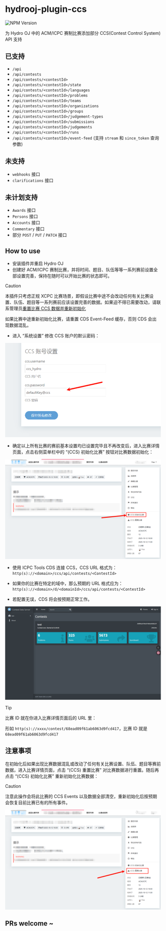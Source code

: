 # hydrooj-plugin-ccs

![NPM Version](https://img.shields.io/npm/v/@frexdeveloper/hydrooj-plugin-ccs)

为 Hydro OJ 中的 ACM/ICPC 赛制比赛添加部分 CCS(Contest Control System) API 支持

## 已支持

- `/api`
- `/api/contests`
- `/api/contests/<contestId>`
- `/api/contests/<contestId>/state`
- `/api/contests/<contestId>/languages`
- `/api/contests/<contestId>/problems`
- `/api/contests/<contestId>/teams`
- `/api/contests/<contestId>/organizations`
- `/api/contests/<contestId>/groups`
- `/api/contests/<contestId>/judgement-types`
- `/api/contests/<contestId>/submissions`
- `/api/contests/<contestId>/judgements`
- `/api/contests/<contestId>/runs`
- `/api/contests/<contestId>/event-feed` (支持 `stream` 和 `since_token` 查询参数)

## 未支持

- `webhooks` 接口
- `clarifications` 接口

## 未计划支持

- `Awards` 接口
- `Persons` 接口
- `Accounts` 接口
- `Commentary` 接口
- 部分 `POST` / `PUT` / `PATCH` 接口

## How to use

- 安装插件并重启 Hydro OJ
- 创建好 ACM/ICPC 赛制比赛，并将时间、题目、队伍等等一系列赛前设置全部设置完善，保持在随时可以开始比赛的状态即可。

> [!CAUTION]
> 本插件只考虑正规 XCPC 比赛场景，即假设比赛中途不会改动任何有关比赛设置、队伍、题目等一系列赛前应该设置完善的数据。如果迫不得已需要改动，请联系管理员[重置比赛 CCS 数据并重新初始化](#注意事项)
>
> 如果比赛中途重新初始化比赛，请重置 CDS Event-Feed 缓存，否则 CDS 会出现数据混乱。

- 进入 “系统设置” 修改 CCS 账户的默认密码：

![](./images/change-default-passwd.png)

- 确定以上所有比赛的赛前基本设置均已设置完毕且不再改变后，进入比赛详情页面，点击右侧菜单栏中的 “(CCS) 初始化比赛” 按钮对比赛数据初始化：

![](./images/init-contest.png)

- 使用 ICPC Tools CDS 连接 CCS，CCS URL 格式为：  
`http(s)://<domain>/ccs/api/contests/<ContestId>`
- 如果你的比赛在特定的域中，那么预期的 URL 格式应为：  
`http(s)://<domain>/d/<domainId>/ccs/api/contests/<ContestId>`

- 若配置无误，CDS 将会按预期正常工作。

![](./images/cds.png)

> [!TIP]
> 比赛 ID 就在你进入比赛详情页面后的 URL 里：
>
> 形如 `http(s)://xxxx/contest/68ead09f61ab6063d9fcd417`，比赛 ID 就是 `68ead09f61ab6063d9fcd417`

## 注意事项

在初始化后如果出现比赛数据混乱或改动了任何有关比赛设置、队伍、题目等赛前数据，进入比赛详情页面，点击 “(CCS) 重置比赛” 对比赛数据进行重置。随后再点击 “(CCS) 初始化比赛” 重新初始化比赛数据：

> [!CAUTION]
> 注意此操作会将此比赛的 CCS Events 以及数据全部清空，重新初始化后按预期会恢复目前比赛已有的所有事件。

![](./images/reset-contest.png)

## PRs welcome ~